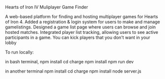 Hearts of Iron IV Muliplayer Game Finder

A web-based platform for finding and hosting multiplayer games for Hearts of Iron 4.
Added a registration & login system for users to make and manage gamelistings.
Designed a game list page where users can browse and join hosted matches.
Integrated player list tracking, allowing users to see active participants in a game.
You can kick players that you don't want in your lobby

To run locally:

in bash terminal, npm install
cd charge
npm install
npm run dev

in another terminal npm install
cd charge
npm install
node server.js
